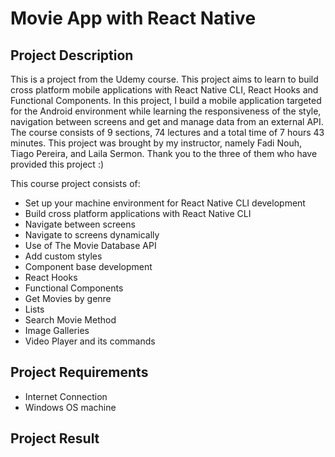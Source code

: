 # Movie App with React Native

## Project Description
This is a project from the Udemy course. This project aims to learn to build cross platform mobile applications with React Native CLI, React Hooks and Functional Components. In this project, I build a mobile application targeted for the Android environment while learning the responsiveness of the style, navigation between screens and get and manage data from an external API. The course consists of 9 sections, 74 lectures and a total time of 7 hours 43 minutes. This project was brought by my instructor, namely Fadi Nouh, Tiago Pereira, and Laila Sermon. Thank you to the three of them who have provided this project :)

This course project consists of:
- Set up your machine environment for React Native CLI development
- Build cross platform applications with React Native CLI
- Navigate between screens
- Navigate to screens dynamically
- Use of The Movie Database API
- Add custom styles
- Component base development
- React Hooks
- Functional Components
- Get Movies by genre
- Lists
- Search Movie Method
- Image Galleries
- Video Player and its commands

## Project Requirements
- Internet Connection
- Windows OS machine

## Project Result






